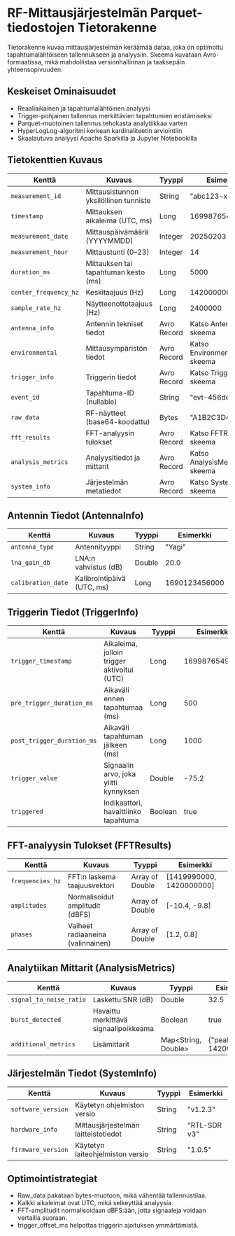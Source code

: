 # RF-Mittausjärjestelmän Parquet-tiedostojen Tietorakenne

Tietorakenne kuvaa mittausjärjestelmän keräämää dataa, joka on optimoitu tapahtumalähtöiseen tallennukseen ja analyysiin. Skeema kuvataan Avro-formaatissa, mikä mahdollistaa versionhallinnan ja taaksepäin yhteensopivuuden.

## Keskeiset Ominaisuudet

- Reaaliaikainen ja tapahtumalähtöinen analyysi
- Trigger-pohjainen tallennus merkittävien tapahtumien eristämiseksi
- Parquet-muotoinen tallennus tehokasta analytiikkaa varten
- HyperLogLog-algoritmi korkean kardinaliteetin arviointiin
- Skaalautuva analyysi Apache Sparkilla ja Jupyter Notebookilla

## Tietokenttien Kuvaus

| Kenttä                 | Kuvaus                                 | Tyyppi      | Esimerkki                      |
| ----------------------- | -------------------------------------- | ----------- | ------------------------------ |
| `measurement_id`      | Mittausistunnon yksilöllinen tunniste | String      | "abc123-xyz789"                |
| `timestamp`           | Mittauksen aikaleima (UTC, ms)         | Long        | 1699876543123                  |
| `measurement_date`    | Mittauspäivämäärä (YYYYMMDD)      | Integer     | 20250203                       |
| `measurement_hour`    | Mittaustunti (0–23)                   | Integer     | 14                             |
| `duration_ms`         | Mittauksen tai tapahtuman kesto (ms)   | Long        | 5000                           |
| `center_frequency_hz` | Keskitaajuus (Hz)                      | Long        | 1420000000                     |
| `sample_rate_hz`      | Näytteenottotaajuus (Hz)              | Long        | 2400000                        |
| `antenna_info`        | Antennin tekniset tiedot               | Avro Record | Katso AntennaInfo-skeema       |
| `environmental`       | Mittausympäristön tiedot             | Avro Record | Katso EnvironmentalData-skeema |
| `trigger_info`        | Triggerin tiedot                       | Avro Record | Katso TriggerInfo-skeema       |
| `event_id`            | Tapahtuma-ID (nullable)                | String      | "evt-456def"                   |
| `raw_data`            | RF-näytteet (base64-koodattu)         | Bytes       | "A1B2C3D4..."                  |
| `fft_results`         | FFT-analyysin tulokset                 | Avro Record | Katso FFTResults-skeema        |
| `analysis_metrics`    | Analyysitiedot ja mittarit             | Avro Record | Katso AnalysisMetrics-skeema   |
| `system_info`         | Järjestelmän metatiedot              | Avro Record | Katso SystemInfo-skeema        |

## Antennin Tiedot (AntennaInfo)

| Kenttä              | Kuvaus                       | Tyyppi | Esimerkki     |
| -------------------- | ---------------------------- | ------ | ------------- |
| `antenna_type`     | Antennityyppi                | String | "Yagi"        |
| `lna_gain_db`      | LNA:n vahvistus (dB)         | Double | 20.0          |
| `calibration_date` | Kalibrointipäivä (UTC, ms) | Long   | 1690123456000 |

## Triggerin Tiedot (TriggerInfo)

| Kenttä                      | Kuvaus                                      | Tyyppi  | Esimerkki     |
| ---------------------------- | ------------------------------------------- | ------- | ------------- |
| `trigger_timestamp`        | Aikaleima, jolloin trigger aktivoitui (UTC) | Long    | 1699876549999 |
| `pre_trigger_duration_ms`  | Aikaväli ennen tapahtumaa (ms)             | Long    | 500           |
| `post_trigger_duration_ms` | Aikaväli tapahtuman jälkeen (ms)          | Long    | 1000          |
| `trigger_value`            | Signaalin arvo, joka ylitti kynnyksen       | Double  | -75.2         |
| `triggered`                | Indikaattori, havaittiinko tapahtuma        | Boolean | true          |

## FFT-analyysin Tulokset (FFTResults)

| Kenttä            | Kuvaus                            | Tyyppi          | Esimerkki                |
| ------------------ | --------------------------------- | --------------- | ------------------------ |
| `frequencies_hz` | FFT:n laskema taajuusvektori      | Array of Double | [1419990000, 1420000000] |
| `amplitudes`     | Normalisoidut amplitudit (dBFS)   | Array of Double | [-10.4, -9.8]            |
| `phases`         | Vaiheet radiaaneina (valinnainen) | Array of Double | [1.2, 0.8]               |

## Analytiikan Mittarit (AnalysisMetrics)

| Kenttä                   | Kuvaus                                  | Tyyppi              | Esimerkki                 |
| ------------------------- | --------------------------------------- | ------------------- | ------------------------- |
| `signal_to_noise_ratio` | Laskettu SNR (dB)                       | Double              | 32.5                      |
| `burst_detected`        | Havaittu merkittävä signaalipoikkeama | Boolean             | true                      |
| `additional_metrics`    | Lisämittarit                           | Map<String, Double> | {"peak_freq": 1420001000} |

## Järjestelmän Tiedot (SystemInfo)

| Kenttä              | Kuvaus                                 | Tyyppi | Esimerkki    |
| -------------------- | -------------------------------------- | ------ | ------------ |
| `software_version` | Käytetyn ohjelmiston versio           | String | "v1.2.3"     |
| `hardware_info`    | Mittausjärjestelmän laitteistotiedot | String | "RTL-SDR v3" |
| `firmware_version` | Käytetyn laiteohjelmiston versio      | String | "1.0.5"      |

## Optimointistrategiat

- Raw_data pakataan bytes-muotoon, mikä vähentää tallennustilaa.
- Kaikki aikaleimat ovat UTC, mikä selkeyttää analyysia.
- FFT-amplitudit normalisoidaan dBFS:ään, jotta signaaleja voidaan vertailla suoraan.
- trigger_offset_ms helpottaa triggerin ajoituksen ymmärtämistä.
